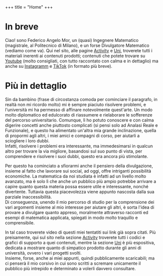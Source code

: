 +++
title = "Home"
+++


# In breve
Ciao! sono Federico Angelo Mor, un (quasi) Ingegnere Matematico (magistrale, al Politecnico di Milano), e un forse Divulgatore Matematico (vediamo come va). Qui nel sito, alle pagine [Activity](/activity/) e [Uni](/uni/), troverete tutti i materiali inerenti ai contenuti prodotti; contenuti che potete trovare su [Youtube](link) (molto consigliati, con tutto raccontato con calma e in dettaglio) ma anche su [Instagramm](link) e [TikTok](link) (in formato più breve). 


# Più in dettaglio

<!-- Ciao! Sono uno studente della magistrale di Ingegeria Matematica, al Politecnico di Milano, indirizzo Statistical Learning. Un indirizzo relativamente nuovo e quindi sconosciuto, che però esiste e raccoglie sempre più seguaci. Ma se il sito ha il mio nome non siamo evidentemente qui solo per sponsorizzare questo corso di laurea, quindi addentriamoci nel discorso. -->

Sin da bambino (frase di circostanza comoda per cominciare il paragrafo, in realtà non mi ricordo molto) mi è sempre piaciuto risolvere problemi, e l'università mi ha permesso di affinare notevolmente quest'arte. Un modo molto diplomatico ed edulcorato di riassumere e rielaborare le sofferenze del percorso universitario. Comunque, lì ho potuto conoscere e con calma digerire concetti anche piuttosto complicati (si pensi solo ad Analasi Reale e Funzionale), e questo ha alimentato un'altra mia grande inclinazione, quella di propormi agli altri, i miei amici e compagni di corso, per aiutarli a sciogliere i loro dubbi.   
Infatti, risolvere i problemi era interessante, ma immedesimarsi in qualcun altro per trovare la via migliore, basandosi sul suo punto di vista, per comprendere e risolvere i suoi dubbi, questo era ancora più stimolante.

Per questo ha cominciato a sfiorarmi anche il pensiero della divulgazione, insieme al fatto che lavorare sui social, ad oggi, offre intriganti possibilità economiche. La matematica da noi studiata è infatti ad un livello molto avanzato, ma è solo lì che anche un pubblico più ampio potrebbe arrivare a capire quanto questa materia possa essere utile e interessante, nonché divertente. Tuttavia questa piacevolezza viene appunto nascosta dalla sua parziale inaccessibilità.   
Di conseguenza, unendo il mio percorso di studio per la comprensione dei vari argomenti insieme al mio interesse per aiutare gli altri, è sorta l'idea di provare a divulgare quanto appreso, moralmente attraverso racconti ed esempi di matematica applicata, spiegati in modo molto traquillo e comprensibile.

In tal caso troverete video di questi miei tentatiti sui link già sopra citati. Più preisamente, qui sul sito nella sezione [Activity](/activity/) troverete tutti i codici e grafici di supporto a quei contenuti, mentre la sezione [Uni](/uni/) è più espositiva, dedicata a mostrare quanto di simpatico prodotto durante gli anni di università, ovvero i vari progetti svolti.   
Insieme, forse, anche ai miei appunti, quindi pubblicamente scaricabili; ma ci penserà il mio corsivo in cui sono scritti a scremare unicamente il pubblico più intrepido e determinato a volerli davvero consultare.
